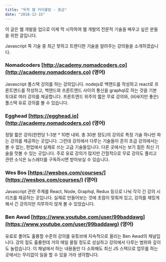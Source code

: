 ```yaml
---
title: "독학 웹 커리큘럼 - 중급"
date: "2018-12-15"
---
```


이 글은 웹 개발을 업으로 이제 막 시작하여 웹 개발의 전문적 기술을 배우고 싶은 분들을 위한 글입니다.

<!-- end -->

Javascript  쪽 기술 중 최근 핫하고 트렌디한 기술을 알려주는 강의들을 소개하겠습니다.

### Nomadcoders [http://academy.nomadcoders.co](http://academy.nomadcoders.co) (영어)
Javascript 풀스택 강의를 하는 강의입니다. nodejs로 백엔드를 작성하고 react로 프론트엔드를 작성하고, 백엔드와 프론트엔드 사이의 통신을 graphql로 하는 것을 기본 토대로 여러 강의를 제공합니다. 프론트엔드 위주의 짧은 무료 강의와, (비싸지만 좋은) 풀스택 유료 강의를 볼 수 있습니다.

### Egghead [https://egghead.io](http://academy.nomadcoders.co) (영어)
정말 짧은 강의(한편당 1-3분 * 10편 내외. 총 30분 정도)의 강의로 특정 기술 하나만 파는 강의를 제공하는 곳입니다. 그런데 강의에서 다루는 기술들이 흔히 초급 강의에서는 볼 수 없는, 현업에서 실제로 쓰는 고급 기술들입니다. 다른 곳에서는 보기 힘든 최신 기술을 맛볼 수 있는 곳입니다. 주로 유료 강의가 많지만 간헐적으로 무료 강의도 풀리고 관련 소식은 뉴스레터를 구독하시면 받아보실 수 있습니다.

### Wes Bos [https://wesbos.com/courses/](https://wesbos.com/courses/) (영어)
Javascript 관련 주제를 React, Node, Graphql, Redux 등으로 나눠 각각 긴 강의 시리즈를 제공하는 곳입니다. 실제로 만들어보는 것에 초점이 맞춰져 있고, 강의를 재밌게 해서 긴 강의지만 지루하지 않게 볼 수 있었습니다.

### Ben Awad [https://www.youtube.com/user/99baddawg](https://www.youtube.com/user/99baddawg) (영어)
유료로 풀어도 훌륭할 수준의 강의를 유튜브에 지속적으로 올리는 Ben Awad의 채널입니다. 강의 질도 훌륭한데 거의 매일 올릴 정도로 성실하고 강의에서 다루는 범위와 깊이도 놀랍습니다. 이 채널에서 하는 내용들만 다 소화해도 최신 JS 스택으로 업무를 하는 곳에서는 무리없이 일을 할 수 있을 거라 생각합니다.
